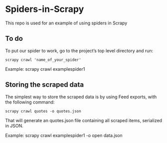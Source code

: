 # Spiders-in-Scrapy

This repo is used for an example of using spiders in Scrapy

## To do

To put our spider to work, go to the project’s top level directory and run:

`scrapy crawl 'name_of_your_spider'`

Example: scrapy crawl  examplespider1

## Storing the scraped data

The simplest way to store the scraped data is by using Feed exports, with the following command:

`scrapy crawl quotes -o quotes.json`

That will generate an quotes.json file containing all scraped items, serialized in JSON.

Example: scrapy crawl examplespider1 -o open data.json
